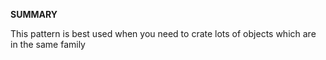 **SUMMARY**

This pattern is best used when you need to crate lots of objects which are in the same family